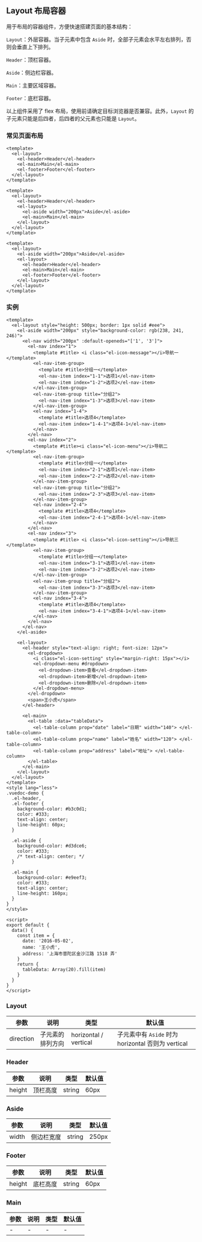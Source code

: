 ## Layout 布局容器

用于布局的容器组件，方便快速搭建页面的基本结构：

`Layout`：外层容器。当子元素中包含 `Aside` 时，全部子元素会水平左右排列，否则会垂直上下排列。

`Header`：顶栏容器。

`Aside`：侧边栏容器。

`Main`：主要区域容器。

`Footer`：底栏容器。

以上组件采用了 flex 布局，使用前请确定目标浏览器是否兼容。此外，`Layout` 的子元素只能是后四者，后四者的父元素也只能是 `Layout`。

### 常见页面布局

```vue demo
<template>
  <el-layout>
    <el-header>Header</el-header>
    <el-main>Main</el-main>
    <el-footer>Footer</el-footer>
  </el-layout>
</template>
```

```vue demo
<template>
  <el-layout>
    <el-header>Header</el-header>
    <el-layout>
      <el-aside width="200px">Aside</el-aside>
      <el-main>Main</el-main>
    </el-layout>
  </el-layout>
</template>
```

```vue demo
<template>
  <el-layout>
    <el-aside width="200px">Aside</el-aside>
    <el-layout>
      <el-header>Header</el-header>
      <el-main>Main</el-main>
      <el-footer>Footer</el-footer>
    </el-layout>
  </el-layout>
</template>
```

### 实例

```vue demo
<template>
  <el-layout style="height: 500px; border: 1px solid #eee">
    <el-aside width="200px" style="background-color: rgb(238, 241, 246)">
      <el-nav width="200px" :default-openeds="['1', '3']">
        <el-nav index="1">
          <template #title> <i class="el-icon-message"></i>导航一 </template>
          <el-nav-item-group>
            <template #title>分组一</template>
            <el-nav-item index="1-1">选项1</el-nav-item>
            <el-nav-item index="1-2">选项2</el-nav-item>
          </el-nav-item-group>
          <el-nav-item-group title="分组2">
            <el-nav-item index="1-3">选项3</el-nav-item>
          </el-nav-item-group>
          <el-nav index="1-4">
            <template #title>选项4</template>
            <el-nav-item index="1-4-1">选项4-1</el-nav-item>
          </el-nav>
        </el-nav>
        <el-nav index="2">
          <template #title><i class="el-icon-menu"></i>导航二</template>
          <el-nav-item-group>
            <template #title>分组一</template>
            <el-nav-item index="2-1">选项1</el-nav-item>
            <el-nav-item index="2-2">选项2</el-nav-item>
          </el-nav-item-group>
          <el-nav-item-group title="分组2">
            <el-nav-item index="2-3">选项3</el-nav-item>
          </el-nav-item-group>
          <el-nav index="2-4">
            <template #title>选项4</template>
            <el-nav-item index="2-4-1">选项4-1</el-nav-item>
          </el-nav>
        </el-nav>
        <el-nav index="3">
          <template #title> <i class="el-icon-setting"></i>导航三 </template>
          <el-nav-item-group>
            <template #title>分组一</template>
            <el-nav-item index="3-1">选项1</el-nav-item>
            <el-nav-item index="3-2">选项2</el-nav-item>
          </el-nav-item-group>
          <el-nav-item-group title="分组2">
            <el-nav-item index="3-3">选项3</el-nav-item>
          </el-nav-item-group>
          <el-nav index="3-4">
            <template #title>选项4</template>
            <el-nav-item index="3-4-1">选项4-1</el-nav-item>
          </el-nav>
        </el-nav>
      </el-nav>
    </el-aside>

    <el-layout>
      <el-header style="text-align: right; font-size: 12px">
        <el-dropdown>
          <i class="el-icon-setting" style="margin-right: 15px"></i>
          <el-dropdown-menu #dropdown>
            <el-dropdown-item>查看</el-dropdown-item>
            <el-dropdown-item>新增</el-dropdown-item>
            <el-dropdown-item>删除</el-dropdown-item>
          </el-dropdown-menu>
        </el-dropdown>
        <span>王小虎</span>
      </el-header>

      <el-main>
        <el-table :data="tableData">
          <el-table-column prop="date" label="日期" width="140"> </el-table-column>
          <el-table-column prop="name" label="姓名" width="120"> </el-table-column>
          <el-table-column prop="address" label="地址"> </el-table-column>
        </el-table>
      </el-main>
    </el-layout>
  </el-layout>
</template>
<style lang="less">
.vuedoc-demo {
  .el-header,
  .el-footer {
    background-color: #b3c0d1;
    color: #333;
    text-align: center;
    line-height: 60px;
  }

  .el-aside {
    background-color: #d3dce6;
    color: #333;
    /* text-align: center; */
  }

  .el-main {
    background-color: #e9eef3;
    color: #333;
    text-align: center;
    line-height: 160px;
  }
}
</style>

<script>
export default {
  data() {
    const item = {
      date: '2016-05-02',
      name: '王小虎',
      address: '上海市普陀区金沙江路 1518 弄'
    }
    return {
      tableData: Array(20).fill(item)
    }
  }
}
</script>
```

### Layout

| 参数      | 说明             | 类型                  | 默认值                                             |
| --------- | ---------------- | --------------------- | -------------------------------------------------- |
| direction | 子元素的排列方向 | horizontal / vertical | 子元素中有 `Aside` 时为 horizontal 否则为 vertical |

### Header

| 参数   | 说明     | 类型   | 默认值 |
| ------ | -------- | ------ | ------ |
| height | 顶栏高度 | string | 60px   |

### Aside

| 参数  | 说明       | 类型   | 默认值 |
| ----- | ---------- | ------ | ------ |
| width | 侧边栏宽度 | string | 250px  |

### Footer

| 参数   | 说明     | 类型   | 默认值 |
| ------ | -------- | ------ | ------ |
| height | 底栏高度 | string | 60px   |

### Main

| 参数 | 说明 | 类型 | 默认值 |
| ---- | ---- | ---- | ------ |
| -    | -    | -    | -      |
